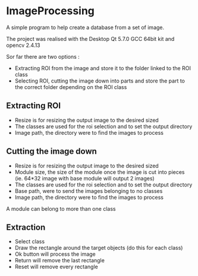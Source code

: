 # ImageProcessing

A simple program to help create a database from a set of image.

The project was realised with the Desktop Qt 5.7.0 GCC 64bit kit and opencv 2.4.13

Sor far there are two options :

* Extracting ROI from the image and store it to the folder linked to the ROI class
* Selecting ROI, cutting the image down into parts and store the part to the correct folder depending on the ROI class

## Extracting ROI

* Resize is for resizing the output image to the desired sized
* The classes are used for the roi selection and to set the output directory
* Image path, the directory were to find the images to process

## Cutting the image down

* Resize is for resizing the output image to the desired sized
* Module size, the size of the module once the image is cut into pieces (ie. 64*32 image with base module will output 2 images)
* The classes are used for the roi selection and to set the output directory
* Base path, were to send the images belonging to no classes
* Image path, the directory were to find the images to process

A module can belong to more than one class


## Extraction

* Select class
* Draw the rectangle around the target objects (do this for each class)
* Ok button will process the image
* Return will remove the last rectangle
* Reset will remove every rectangle
